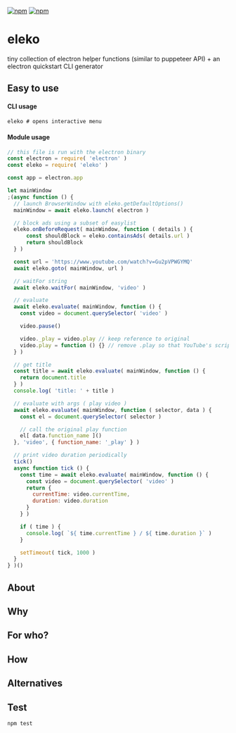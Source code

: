 [![npm](https://img.shields.io/npm/v/eleko.svg?maxAge=3600&style=flat-square)](https://www.npmjs.com/package/eleko)
[![npm](https://img.shields.io/npm/l/eleko.svg?maxAge=3600&style=flat-square)](https://github.com/talmobi/eleko/blob/master/LICENSE)

#  eleko
tiny collection of electron helper functions (similar to
puppeteer API) + an electron quickstart CLI generator

## Easy to use

#### CLI usage
```javascript
eleko # opens interactive menu
```

#### Module usage
```javascript
// this file is run with the electron binary
const electron = require( 'electron' )
const eleko = require( 'eleko' )

const app = electron.app

let mainWindow
;(async function () {
  // launch BrowserWindow with eleko.getDefaultOptions()
  mainWindow = await eleko.launch( electron )

  // block ads using a subset of easylist
  eleko.onBeforeRequest( mainWindow, function ( details ) {
      const shouldBlock = eleko.containsAds( details.url )
      return shouldBlock
  } )

  const url = 'https://www.youtube.com/watch?v=Gu2pVPWGYMQ'
  await eleko.goto( mainWindow, url )

  // waitFor string
  await eleko.waitFor( mainWindow, 'video' )

  // evaluate
  await eleko.evaluate( mainWindow, function () {
    const video = document.querySelector( 'video' )

    video.pause()

    video._play = video.play // keep reference to original
    video.play = function () {} // remove .play so that YouTube's scripts can't play it automatically
  } )

  // get title
  const title = await eleko.evaluate( mainWindow, function () {
    return document.title
  } )
  console.log( 'title: ' + title )

  // evaluate with args ( play video )
  await eleko.evaluate( mainWindow, function ( selector, data ) {
    const el = document.querySelector( selector )

    // call the original play function
    el[ data.function_name ]()
  }, 'video', { function_name: '_play' } )

  // print video duration periodically
  tick()
  async function tick () {
    const time = await eleko.evaluate( mainWindow, function () {
      const video = document.querySelector( 'video' )
      return {
        currentTime: video.currentTime,
        duration: video.duration
      }
    } )

    if ( time ) {
      console.log( `${ time.currentTime } / ${ time.duration }` )
    }

    setTimeout( tick, 1000 )
  }
} )()
```

## About

## Why

## For who?

## How

## Alternatives

## Test
```
npm test
```


